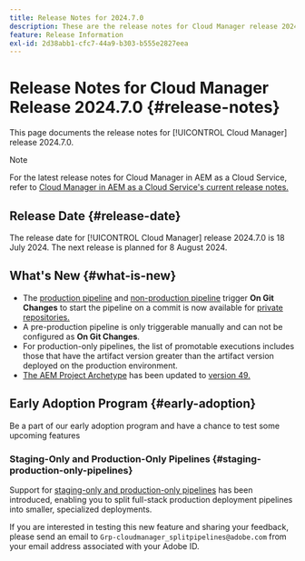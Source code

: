 ```yaml
---
title: Release Notes for 2024.7.0
description: These are the release notes for Cloud Manager release 2024.7.0.
feature: Release Information
exl-id: 2d38abb1-cfc7-44a9-b303-b555e2827eea
---
```


# Release Notes for Cloud Manager Release 2024.7.0 {#release-notes}

This page documents the release notes for [!UICONTROL Cloud Manager] release 2024.7.0.

>[!NOTE]
>
>For the latest release notes for Cloud Manager in AEM as a Cloud Service, refer to [Cloud Manager in AEM as a Cloud Service's current release notes.](https://experienceleague.adobe.com/docs/experience-manager-cloud-service/content/implementing/using-cloud-manager/release-notes-cloud-manager/release-notes-cm-current.html)

## Release Date {#release-date}

The release date for [!UICONTROL Cloud Manager] release 2024.7.0 is 18 July 2024. The next release is planned for 8 August 2024.

## What's New {#what-is-new}

* The [production pipeline](/help/using/production-pipelines.md#adding-production-pipeline) and [non-production pipeline](/help/using/non-production-pipelines.md#adding-non-production-pipeline) trigger **On Git Changes** to start the pipeline on a commit is now available for [private repositories.](/help/managing-code/private-repositories.md)
* A pre-production pipeline is only triggerable manually and can not be configured as **On Git Changes**.
* For production-only pipelines, the list of promotable executions includes those that have the artifact version greater than the artifact version deployed on the production environment.
* [The AEM Project Archetype](https://experienceleague.adobe.com/docs/experience-manager-core-components/using/developing/archetype/overview.html) has been updated to [version 49.](https://github.com/adobe/aem-project-archetype/tree/aem-project-archetype-49)


## Early Adoption Program {#early-adoption}

Be a part of our early adoption program and have a chance to test some upcoming features

### Staging-Only and Production-Only Pipelines {#staging-production-only-pipelines}

Support for [staging-only and production-only pipelines](/help/using/stage-prod-only.md) has been introduced, enabling you to split full-stack production deployment pipelines into smaller, specialized deployments.

If you are interested in testing this new feature and sharing your feedback, please send an email to  `Grp-cloudmanager_splitpipelines@adobe.com` from your email address associated with your Adobe ID. 
